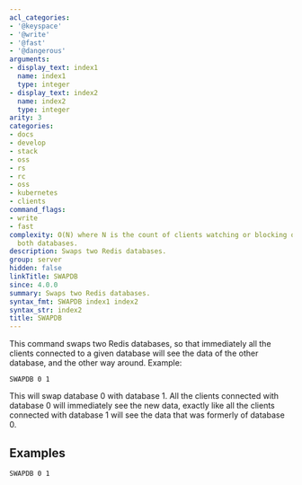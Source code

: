 ```yaml
---
acl_categories:
- '@keyspace'
- '@write'
- '@fast'
- '@dangerous'
arguments:
- display_text: index1
  name: index1
  type: integer
- display_text: index2
  name: index2
  type: integer
arity: 3
categories:
- docs
- develop
- stack
- oss
- rs
- rc
- oss
- kubernetes
- clients
command_flags:
- write
- fast
complexity: O(N) where N is the count of clients watching or blocking on keys from
  both databases.
description: Swaps two Redis databases.
group: server
hidden: false
linkTitle: SWAPDB
since: 4.0.0
summary: Swaps two Redis databases.
syntax_fmt: SWAPDB index1 index2
syntax_str: index2
title: SWAPDB
---
```

This command swaps two Redis databases, so that immediately all the
clients connected to a given database will see the data of the other database, and
the other way around. Example:

    SWAPDB 0 1

This will swap database 0 with database 1. All the clients connected with database 0 will immediately see the new data, exactly like all the clients connected with database 1 will see the data that was formerly of database 0.

## Examples

```
SWAPDB 0 1
```
